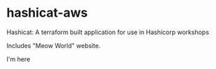 # hashicat-aws
Hashicat: A terraform built application for use in Hashicorp workshops

Includes "Meow World" website.

I'm here 